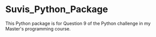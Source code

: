 # Suvis_Python_Package
This Python package is for Question 9 of the Python challenge in my Master's programming course. 
